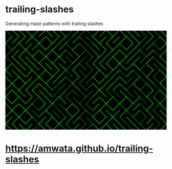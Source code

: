 # trailing-slashes
Generating maze patterns with trailing slashes

<img alt="profile" src="https://github.com/amwata/amwata.github.io/blob/master/imgs/trail.png">

# https://amwata.github.io/trailing-slashes
